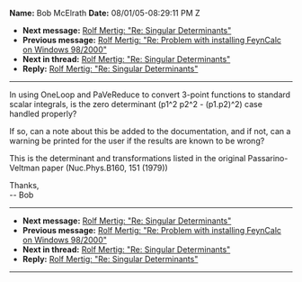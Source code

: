 **Name:** Bob McElrath
**Date:** 08/01/05-08:29:11 PM Z

  - **Next message:** [Rolf Mertig: "Re: Singular
    Determinants"](0295.html)
  - **Previous message:** [Rolf Mertig: "Re: Problem with installing
    FeynCalc on Windows 98/2000"](0293.html)
  - **Next in thread:** [Rolf Mertig: "Re: Singular
    Determinants"](0295.html)
  - **Reply:** [Rolf Mertig: "Re: Singular Determinants"](0295.html)

-----

In using OneLoop and PaVeReduce to convert 3-point functions to standard
scalar integrals, is the zero determinant (p1^2 p2^2 - (p1.p2)^2) case
handled properly?  

If so, can a note about this be added to the documentation, and if not,
can a warning be printed for the user if the results are known to be
wrong?  

This is the determinant and transformations listed in the original
Passarino-Veltman paper (Nuc.Phys.B160, 151 (1979))  

Thanks,  
\-- Bob  

-----

  - **Next message:** [Rolf Mertig: "Re: Singular
    Determinants"](0295.html)
  - **Previous message:** [Rolf Mertig: "Re: Problem with installing
    FeynCalc on Windows 98/2000"](0293.html)
  - **Next in thread:** [Rolf Mertig: "Re: Singular
    Determinants"](0295.html)
  - **Reply:** [Rolf Mertig: "Re: Singular Determinants"](0295.html)

-----


